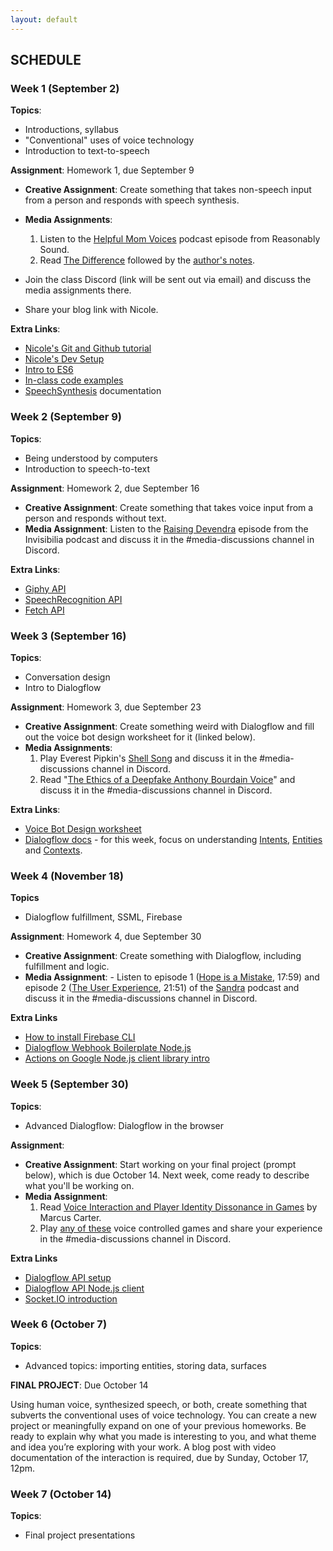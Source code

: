 ```yaml
---
layout: default
---
```


## SCHEDULE

### Week 1 (September 2)

**Topics**:
- Introductions, syllabus
- "Conventional" uses of voice technology
- Introduction to text-to-speech

**Assignment**: Homework 1, due September 9
- **Creative Assignment**: Create something that takes non-speech input from a person and responds with speech synthesis.
- **Media Assignments**: 
  1. Listen to the [Helpful Mom Voices](http://reasonablysound.com/2018/02/27/helpful-mom-voices/) podcast episode from Reasonably Sound.
  2. Read [The Difference](https://qntm.org/difference) followed by the [author's notes](https://qntm.org/adapting). 
   
- Join the class Discord (link will be sent out via email) and discuss the media assignments there.
- Share your blog link with Nicole.
  
**Extra Links**:
- [Nicole's Git and Github tutorial](https://www.youtube.com/watch?v=PdLTopQ253g)
- [Nicole's Dev Setup](https://www.youtube.com/watch?v=9nRyKL4zwDs)
- [Intro to ES6](https://andrew.hedges.name/es6/)
- [In-class code examples](https://github.com/nicolehe/ITP-hello-computer-f21/tree/main/week1-speech-synthesis)
- [SpeechSynthesis](https://developer.mozilla.org/en-US/docs/Web/API/SpeechSynthesis) documentation

### Week 2 (September 9)

**Topics**:
- Being understood by computers
- Introduction to speech-to-text

**Assignment**: Homework 2, due September 16
- **Creative Assignment**: Create something that takes voice input from a person and responds without text.
- **Media Assignment**: Listen to the [Raising Devendra](https://www.npr.org/2019/12/13/787876476/raising-devendra) episode from the Invisibilia podcast and discuss it in the #media-discussions channel in Discord.


**Extra Links**:
- [Giphy API](https://developers.giphy.com/docs/)
- [SpeechRecognition API](https://developer.mozilla.org/en-US/docs/Web/API/SpeechRecognition)
- [Fetch API](https://developer.mozilla.org/en-US/docs/Web/API/Fetch_API/Using_Fetch)


### Week 3 (September 16)

**Topics**:
- Conversation design
- Intro to Dialogflow

**Assignment**: Homework 3, due September 23
- **Creative Assignment**: Create something weird with Dialogflow and fill out the voice bot design worksheet for it (linked below).
- **Media Assignments**: 
  1. Play Everest Pipkin's [Shell Song](https://culture.theodi.org/shellsong/) and discuss it in the #media-discussions channel in Discord.
  2. Read "[The Ethics of a Deepfake Anthony Bourdain Voice](https://www.newyorker.com/culture/annals-of-gastronomy/the-ethics-of-a-deepfake-anthony-bourdain-voice)" and discuss it in the #media-discussions channel in Discord.

**Extra Links**:
- [Voice Bot Design worksheet](https://drive.google.com/file/d/1S4gBVokn8G_iARbn4AoHDFbqQdSPnQrA/view?usp=sharing)
- [Dialogflow docs](https://dialogflow.com/docs) - for this week, focus on understanding [Intents](https://dialogflow.com/docs/intents), [Entities](https://dialogflow.com/docs/entities) and [Contexts](https://dialogflow.com/docs/contexts).

### Week 4 (November 18)

**Topics**
- Dialogflow fulfillment, SSML, Firebase

**Assignment**: Homework 4, due September 30
- **Creative Assignment**: Create something with Dialogflow, including fulfillment and logic.
- **Media Assignment**: - Listen to episode 1 ([Hope is a Mistake](https://www.gimletmedia.com/sandra/1-hope-is-a-mistake#episode-player), 17:59) and episode 2 ([The User Experience](https://www.gimletmedia.com/sandra/2-the-user-experience#episode-player), 21:51) of the [Sandra](https://www.gimletmedia.com/sandra) podcast and discuss it in the #media-discussions channel in Discord.

**Extra Links**
- [How to install Firebase CLI](https://firebase.google.com/docs/cli/)
- [Dialogflow Webhook Boilerplate Node.js](https://github.com/actions-on-google/dialogflow-webhook-boilerplate-nodejs/blob/master/functions/index.js)
- [Actions on Google Node.js client library intro](https://developers.google.com/assistant/conversational/df-asdk/reference/nodejsv2/overview)

### Week 5 (September 30)

**Topics**:
- Advanced Dialogflow: Dialogflow in the browser 

**Assignment**: 
  - **Creative Assignment**: Start working on your final project (prompt below), which is due October 14. Next week, come ready to describe what you'll be working on.
  - **Media Assignment**:
    1. Read [Voice Interaction and Player Identity Dissonance in Games](https://www.gamedeveloper.com/design/voice-interaction-and-player-identity-dissonance-in-games) by Marcus Carter.
    2. Play [any of these](https://itch.io/games/tag-voice-controlled) voice controlled games and share your experience in the #media-discussions channel in Discord.

**Extra Links**
- [Dialogflow API setup](https://cloud.google.com/dialogflow/es/docs/quick/setup)
- [Dialogflow API Node.js client](https://github.com/googleapis/nodejs-dialogflow)
- [Socket.IO introduction](https://socket.io/docs/v3/index.html)

### Week 6 (October 7)

**Topics**:
- Advanced topics: importing entities, storing data, surfaces

**FINAL PROJECT**: Due October 14

Using human voice, synthesized speech, or both, create something that subverts the conventional uses of voice technology. You can create a new project or meaningfully expand on one of your previous homeworks. Be ready to explain why what you made is interesting to you, and what theme and idea you’re exploring with your work. A blog post with video documentation of the interaction is required, due by Sunday, October 17, 12pm. 

### Week 7 (October 14)

**Topics**:
- Final project presentations

